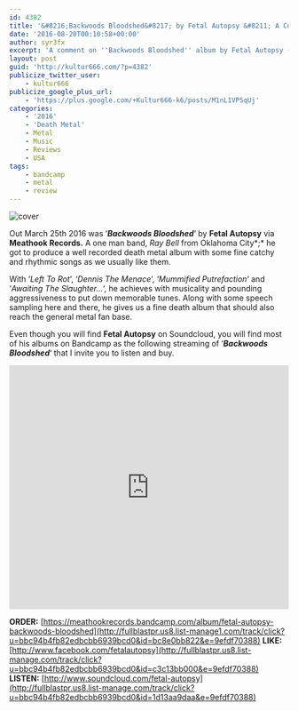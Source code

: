```yaml
---
id: 4382
title: '&#8216;Backwoods Bloodshed&#8217; by Fetal Autopsy &#8211; A Comment'
date: '2016-08-20T00:10:58+00:00'
author: syr3fx
excerpt: 'A comment on ''Backwoods Bloodshed'' album by Fetal Autopsy (2016)'
layout: post
guid: 'http://kultur666.com/?p=4382'
publicize_twitter_user:
    - kultur666
publicize_google_plus_url:
    - 'https://plus.google.com/+Kultur666-k6/posts/M1nL1VP5qUj'
categories:
    - '2016'
    - 'Death Metal'
    - Metal
    - Music
    - Reviews
    - USA
tags:
    - bandcamp
    - metal
    - review
---
```


![cover](http://localhost:8080/wp-content/uploads/2016/08/cover7.jpg?w=680)

Out March 25th 2016 was ‘***Backwoods Bloodshed***‘ by **Fetal Autopsy** via **Meathook Records.** A one man band, *Ray Bell* from Oklahoma City*;* he got to produce a well recorded death metal album with some fine catchy and rhythmic songs as we usually like them.

With ‘*Left To Rot*‘, ‘*Dennis The Menace*‘, ‘*Mummified Putrefaction*‘ and ‘*Awaiting The Slaughter…*‘, he achieves with musicality and pounding aggressiveness to put down memorable tunes. Along with some speech sampling here and there, he gives us a fine death album that should also reach the general metal fan base.

Even though you will find **Fetal Autopsy** on Soundcloud, you will find most of his albums on Bandcamp as the following streaming of ‘***Backwoods Bloodshed***‘ that I invite you to listen and buy.

<iframe style="border: 0; width: 100%; height: 439px;" src="https://bandcamp.com/EmbeddedPlayer/album=1091576329/size=large/bgcol=333333/linkcol=e99708/tracklist=false/transparent=true/" seamless></iframe>

**ORDER:** [https://meathookrecords.bandcamp.com/album/fetal-autopsy-backwoods-bloodshed](http://fullblastpr.us8.list-manage1.com/track/click?u=bbc94b4fb82edbcbb6939bcd0&id=bc8e0bb822&e=9efdf70388)
**LIKE:** [http://www.facebook.com/fetalautopsy](http://fullblastpr.us8.list-manage.com/track/click?u=bbc94b4fb82edbcbb6939bcd0&id=c3c13bb000&e=9efdf70388)
**LISTEN:** [http://www.soundcloud.com/fetal-autopsy](http://fullblastpr.us8.list-manage.com/track/click?u=bbc94b4fb82edbcbb6939bcd0&id=1d13aa9daa&e=9efdf70388)